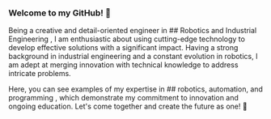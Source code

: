 ### Welcome to my GitHub! 🚀

Being a creative and detail-oriented engineer in ## Robotics and Industrial Engineering
, I am enthusiastic about using cutting-edge technology to develop effective solutions with a significant impact. Having a strong background in industrial engineering and a constant evolution in robotics, I am adept at merging innovation with technical knowledge to address intricate problems.

Here, you can see examples of my expertise in ## robotics, automation, and programming
, which demonstrate my commitment to innovation and ongoing education. Let's come together and create the future as one! 🌟

<!--
![Header](./your-header-image-name.png) carica la foto 
-->
